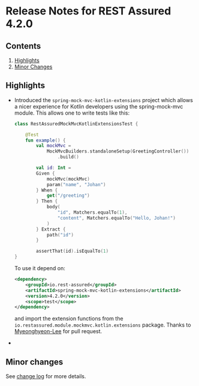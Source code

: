 # Release Notes for REST Assured 4.2.0 #

## Contents
1. [Highlights](#highlights)
1. [Minor Changes](#minor-changes)

## Highlights
* Introduced the `spring-mock-mvc-kotlin-extensions` project which allows a nicer experience for Kotlin developers using the spring-mock-mvc module. This allows one to write tests like this:
	
	```kotlin
	class RestAssuredMockMvcKotlinExtensionsTest {

        @Test
        fun example() {
            val mockMvc =
                MockMvcBuilders.standaloneSetup(GreetingController())
                    .build()

            val id: Int =
            Given {
                mockMvc(mockMvc)
                param("name", "Johan")
            } When {
                get("/greeting")
            } Then {
                body(
                    "id", Matchers.equalTo(1),
                    "content", Matchers.equalTo("Hello, Johan!")
                )
            } Extract {
                path("id")
            }

            assertThat(id).isEqualTo(1)
    }
    ```

    To use it depend on:

    ```xml
    <dependency>
        <groupId>io.rest-assured</groupId>
        <artifactId>spring-mock-mvc-kotlin-extensions</artifactId>
        <version>4.2.0</version>
        <scope>test</scope>
    </dependency>
    ```

    and import the extension functions from the `io.restassured.module.mockmvc.kotlin.extensions` package. Thanks to [Myeonghyeon-Lee](https://github.com/mhyeon-lee) for pull request.
* 

## Minor changes ##

See [change log](http://github.com/jayway/rest-assured/raw/master/changelog.txt) for more details.